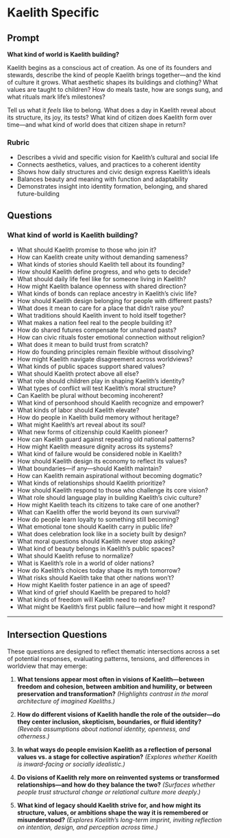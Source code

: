 # Kaelith Specific

## Prompt

**What kind of world is Kaelith building?**

Kaelith begins as a conscious act of creation. As one of its founders and stewards, describe the kind of people Kaelith brings together—and the kind of culture it grows. What aesthetic shapes its buildings and clothing? What values are taught to children? How do meals taste, how are songs sung, and what rituals mark life’s milestones?

Tell us what it *feels* like to belong. What does a day in Kaelith reveal about its structure, its joy, its tests? What kind of citizen does Kaelith form over time—and what kind of world does that citizen shape in return?

### **Rubric**

* Describes a vivid and specific vision for Kaelith’s cultural and social life
* Connects aesthetics, values, and practices to a coherent identity
* Shows how daily structures and civic design express Kaelith’s ideals
* Balances beauty and meaning with function and adaptability
* Demonstrates insight into identity formation, belonging, and shared future-building

## Questions

### **What kind of world is Kaelith building?**

* What should Kaelith promise to those who join it?
* How can Kaelith create unity without demanding sameness?
* What kinds of stories should Kaelith tell about its founding?
* How should Kaelith define progress, and who gets to decide?
* What should daily life feel like for someone living in Kaelith?
* How might Kaelith balance openness with shared direction?
* What kinds of bonds can replace ancestry in Kaelith’s civic life?
* How should Kaelith design belonging for people with different pasts?
* What does it mean to care for a place that didn’t raise you?
* What traditions should Kaelith invent to hold itself together?
* What makes a nation feel real to the people building it?
* How do shared futures compensate for unshared pasts?
* How can civic rituals foster emotional connection without religion?
* What does it mean to build trust from scratch?
* How do founding principles remain flexible without dissolving?
* How might Kaelith navigate disagreement across worldviews?
* What kinds of public spaces support shared values?
* What should Kaelith protect above all else?
* What role should children play in shaping Kaelith’s identity?
* What types of conflict will test Kaelith’s moral structure?
* Can Kaelith be plural without becoming incoherent?
* What kind of personhood should Kaelith recognize and empower?
* What kinds of labor should Kaelith elevate?
* How do people in Kaelith build memory without heritage?
* What might Kaelith’s art reveal about its soul?
* What new forms of citizenship could Kaelith pioneer?
* How can Kaelith guard against repeating old national patterns?
* How might Kaelith measure dignity across its systems?
* What kind of failure would be considered noble in Kaelith?
* How should Kaelith design its economy to reflect its values?
* What boundaries—if any—should Kaelith maintain?
* How can Kaelith remain aspirational without becoming dogmatic?
* What kinds of relationships should Kaelith prioritize?
* How should Kaelith respond to those who challenge its core vision?
* What role should language play in building Kaelith’s civic culture?
* How might Kaelith teach its citizens to take care of one another?
* What can Kaelith offer the world beyond its own survival?
* How do people learn loyalty to something still becoming?
* What emotional tone should Kaelith carry in public life?
* What does celebration look like in a society built by design?
* What moral questions should Kaelith never stop asking?
* What kind of beauty belongs in Kaelith’s public spaces?
* What should Kaelith refuse to normalize?
* What is Kaelith’s role in a world of older nations?
* How do Kaelith’s choices today shape its myth tomorrow?
* What risks should Kaelith take that other nations won’t?
* How might Kaelith foster patience in an age of speed?
* What kind of grief should Kaelith be prepared to hold?
* What kinds of freedom will Kaelith need to redefine?
* What might be Kaelith’s first public failure—and how might it respond?

---

## Intersection Questions

These questions are designed to reflect thematic intersections across a set of potential responses, evaluating patterns, tensions, and differences in worldview that may emerge:

1. **What tensions appear most often in visions of Kaelith—between freedom and cohesion, between ambition and humility, or between preservation and transformation?**
   *(Highlights contrast in the moral architecture of imagined Kaeliths.)*

2. **How do different visions of Kaelith handle the role of the outsider—do they center inclusion, skepticism, boundaries, or fluid identity?**
   *(Reveals assumptions about national identity, openness, and otherness.)*

3. **In what ways do people envision Kaelith as a reflection of personal values vs. a stage for collective aspiration?**
   *(Explores whether Kaelith is inward-facing or socially idealistic.)*

4. **Do visions of Kaelith rely more on reinvented systems or transformed relationships—and how do they balance the two?**
   *(Surfaces whether people trust structural change or relational culture more deeply.)*

5. **What kind of legacy should Kaelith strive for, and how might its structure, values, or ambitions shape the way it is remembered or misunderstood?**
   *(Explores Kaelith’s long-term imprint, inviting reflection on intention, design, and perception across time.)*
